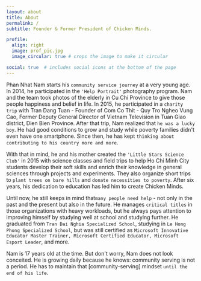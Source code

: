 ```yaml
---
layout: about
title: About
permalink: /
subtitle: Founder & Former President of Chicken Minds.

profile:
  align: right
  image: prof_pic.jpg
  image_circular: true # crops the image to make it circular

social: true  # includes social icons at the bottom of the page
---
```

Phan Nhat Nam starts his `community service journey` at a very young age. In 2014, he participated in the `'Help Portrait'` photography program. Nam and the team took photos of the elderly in Cu Chi Province to give those people happiness and belief in life. In 2015, he participated in a `charity trip` with Tran Dang Tuan - Founder of Com Co Thit - Quy Tro Ngheo Vung Cao, Former Deputy General Director of Vietnam Television in Tuan Giao district, Dien Bien Province. After that trip, Nam realized that `he was a lucky boy`. He had good conditions to grow and study while poverty families didn't even have one smartphone. Since then, he has kept `thinking about contributing to his country more and more`.

With that in mind, he and his mother created the `'Little Stars Science Club'` in 2015 with science classes and field trips to help Ho Chi Minh City students develop their soft skills and enrich their knowledge in general sciences through projects and experiments. They also organize short trips to `plant trees on bare hills` and `donate necessities to poverty`. After six years, his dedication to education has led him to create Chicken Minds.

Until now, he still keeps in mind that`many people need help` - not only in the past and the present but also in the future. He manages `critical titles` in those organizations with heavy workloads, but he always pays attention to improving himself by studying well at school and studying further. He graduated from `Tran Dai Nghia Specialized School`, studying in `Le Hong Phong Specialized School`, but was still certified as `Microsoft Innovative Educator Master Trainer, Microsoft Certified Educator, Microsoft Esport Leader`, and more.

Nam is 17 years old at the time. But don't worry, Nam does not look conceited. He is growing daily because he knows: community serving is not a period. He has to maintain that [community-serving] mindset `until the end of his life`.
